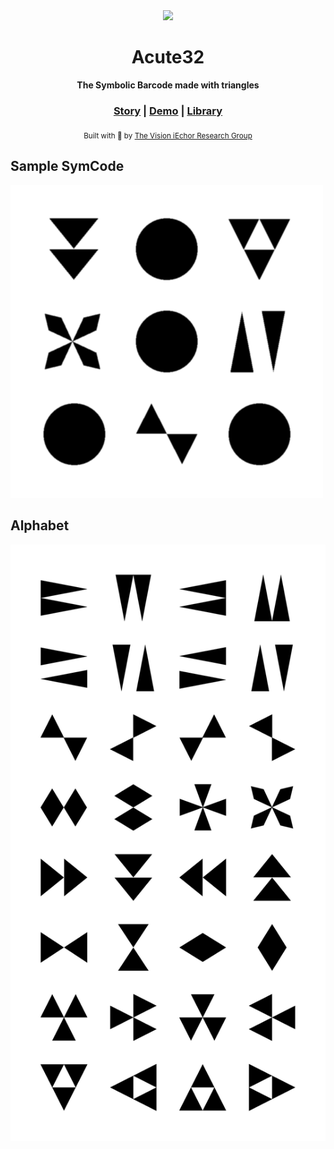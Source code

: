<div align="center">

  <img src="https://github.com/visioniechor/symcode/raw/master/docs/images/visioniechor-banner.png">
  <h1>Acute32</h1>

  <p>
    <strong>The Symbolic Barcode made with triangles</strong>
  </p>

  <h3>
    <a href="https://www.visioniechor.org/symcode-docs">Story</a>
    <span> | </span>
    <a href="https://symcode.visioniechor.org/">Demo</a>
    <span> | </span>
    <a href="https://github.com/visioniechor/symcode">Library</a>
  </h3>
  <sub>Built with 🦀 by <a href="//www.visioniechor.org/">The Vision iEchor Research Group</a></sub>
</div>

## Sample SymCode
![Sample SymCode](dist/SymCode.png)

## Alphabet
<img src="dist/alphabet.png" width="600">